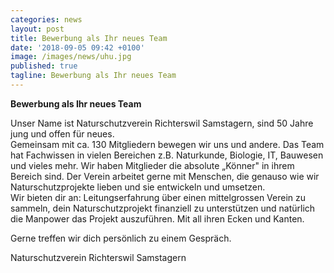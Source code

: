 ```yaml
---
categories: news
layout: post
title: Bewerbung als Ihr neues Team
date: '2018-09-05 09:42 +0100'
image: /images/news/uhu.jpg
published: true
tagline: Bewerbung als Ihr neues Team
---
```


**Bewerbung als Ihr neues Team**   

Unser Name ist Naturschutzverein Richterswil Samstagern, sind 50 Jahre jung und offen für neues.  
Gemeinsam mit ca. 130 Mitgliedern bewegen wir uns und andere. Das Team hat Fachwissen in vielen Bereichen z.B. Naturkunde, Biologie, IT, Bauwesen und vieles mehr.                 Wir haben Mitglieder die absolute „Könner" in ihrem Bereich sind.
Der Verein arbeitet gerne mit Menschen, die genauso wie wir Naturschutzprojekte lieben und sie entwickeln und umsetzen.  
Wir bieten dir an: Leitungserfahrung über einen mittelgrossen Verein zu sammeln, dein Naturschutzprojekt finanziell zu unterstützen und natürlich die Manpower das Projekt auszuführen. Mit all ihren Ecken und Kanten.  


Gerne treffen wir dich persönlich zu einem Gespräch.


Naturschutzverein Richterswil Samstagern

 

